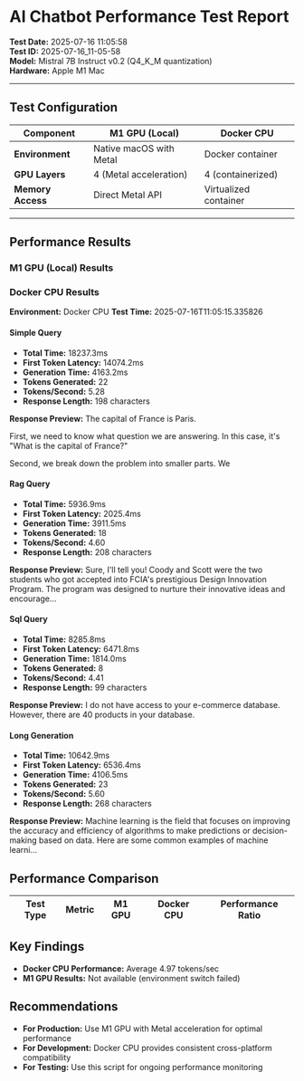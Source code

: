 # AI Chatbot Performance Test Report

**Test Date:** 2025-07-16 11:05:58  
**Test ID:** 2025-07-16_11-05-58  
**Model:** Mistral 7B Instruct v0.2 (Q4_K_M quantization)  
**Hardware:** Apple M1 Mac  

---

## Test Configuration

| **Component** | **M1 GPU (Local)** | **Docker CPU** |
|---------------|-------------------|----------------|
| **Environment** | Native macOS with Metal | Docker container |
| **GPU Layers** | 4 (Metal acceleration) | 4 (containerized) |
| **Memory Access** | Direct Metal API | Virtualized container |

---

## Performance Results

### M1 GPU (Local) Results


### Docker CPU Results

**Environment:** Docker CPU
**Test Time:** 2025-07-16T11:05:15.335826

#### Simple Query

- **Total Time:** 18237.3ms
- **First Token Latency:** 14074.2ms
- **Generation Time:** 4163.2ms
- **Tokens Generated:** 22
- **Tokens/Second:** 5.28
- **Response Length:** 198 characters

**Response Preview:**  The capital of France is Paris.

First, we need to know what question we are answering. In this case, it's "What is the capital of France?"

Second, we break down the problem into smaller parts. We

#### Rag Query

- **Total Time:** 5936.9ms
- **First Token Latency:** 2025.4ms
- **Generation Time:** 3911.5ms
- **Tokens Generated:** 18
- **Tokens/Second:** 4.60
- **Response Length:** 208 characters

**Response Preview:**  Sure, I'll tell you! Coody and Scott were the two students who got accepted into FCIA's prestigious Design Innovation Program. The program was designed to nurture their innovative ideas and encourage...

#### Sql Query

- **Total Time:** 8285.8ms
- **First Token Latency:** 6471.8ms
- **Generation Time:** 1814.0ms
- **Tokens Generated:** 8
- **Tokens/Second:** 4.41
- **Response Length:** 99 characters

**Response Preview:**  I do not have access to your e-commerce database. However, there are 40 products in your database.

#### Long Generation

- **Total Time:** 10642.9ms
- **First Token Latency:** 6536.4ms
- **Generation Time:** 4106.5ms
- **Tokens Generated:** 23
- **Tokens/Second:** 5.60
- **Response Length:** 268 characters

**Response Preview:**  Machine learning is the field that focuses on improving the accuracy and efficiency of algorithms to make predictions or decision-making based on data. Here are some common examples of machine learni...

## Performance Comparison

| **Test Type** | **Metric** | **M1 GPU** | **Docker CPU** | **Performance Ratio** |
|---------------|------------|------------|----------------|---------------------|
## Key Findings

- **Docker CPU Performance:** Average 4.97 tokens/sec
- **M1 GPU Results:** Not available (environment switch failed)

## Recommendations

- **For Production:** Use M1 GPU with Metal acceleration for optimal performance
- **For Development:** Docker CPU provides consistent cross-platform compatibility
- **For Testing:** Use this script for ongoing performance monitoring
